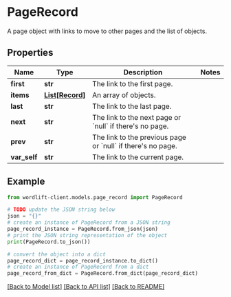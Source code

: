 # PageRecord

A page object with links to move to other pages and the list of objects.

## Properties

Name | Type | Description | Notes
------------ | ------------- | ------------- | -------------
**first** | **str** | The link to the first page. | 
**items** | [**List[Record]**](Record.md) | An array of objects. | 
**last** | **str** | The link to the last page. | 
**next** | **str** | The link to the next page or &#x60;null&#x60; if there&#39;s no page. | 
**prev** | **str** | The link to the previous page or &#x60;null&#x60; if there&#39;s no page. | 
**var_self** | **str** | The link to the current page. | 

## Example

```python
from wordlift-client.models.page_record import PageRecord

# TODO update the JSON string below
json = "{}"
# create an instance of PageRecord from a JSON string
page_record_instance = PageRecord.from_json(json)
# print the JSON string representation of the object
print(PageRecord.to_json())

# convert the object into a dict
page_record_dict = page_record_instance.to_dict()
# create an instance of PageRecord from a dict
page_record_from_dict = PageRecord.from_dict(page_record_dict)
```
[[Back to Model list]](../README.md#documentation-for-models) [[Back to API list]](../README.md#documentation-for-api-endpoints) [[Back to README]](../README.md)



